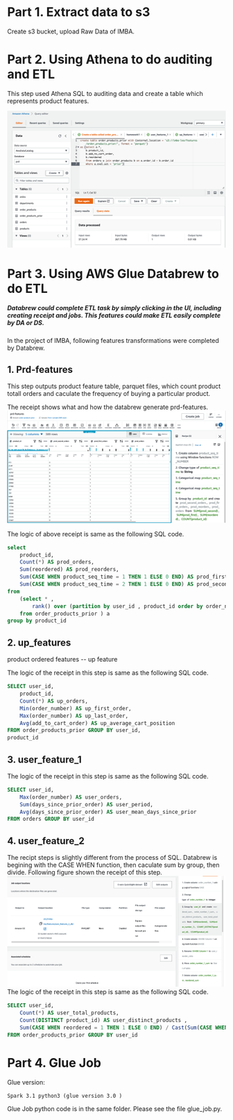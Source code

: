 # Part 1. Extract data to s3

Create s3 bucket, upload Raw Data of IMBA.

# Part 2. Using Athena to do auditing and ETL 


This step used Athena SQL to auditing data and create a table which represents product features. 

![athena](https://github.com/LeoLee-Xiaohu/IMBA-AWS/blob/aws-v0/imgs/athena.png)



# Part 3. Using AWS Glue Databrew to do ETL 

##### Databrew could complete ETL task by simply clicking in the UI, including creating receipt and jobs. This features could make ETL easily complete by DA or DS. 

In the project of IMBA, following features transformations were completed by Databrew.

## 1. Prd-features

This step outputs product feature table, parquet files, which count product totall orders and caculate the frequency of buying a particular product.

The receipt shows what and how the databrew generate prd-features.
![reciept](https://github.com/LeoLee-Xiaohu/IMBA-AWS/blob/main/imgs/recipe-prd-features.png)

The logic of above receipt is same as the following SQL code. 

``` sql
select 
    product_id,
    Count(*) AS prod_orders,
    Sum(reordered) AS prod_reorders,
    Sum(CASE WHEN product_seq_time = 1 THEN 1 ELSE 0 END) AS prod_first_orders,
    Sum(CASE WHEN product_seq_time = 2 THEN 1 ELSE 0 END) AS prod_second_orders
from 
    (select * , 
        rank() over (partition by user_id , product_id order by order_number ) as product_seq_time 
    from order_products_prior ) a
group by product_id
```

## 2. up_features

product ordered features -- up feature 

The logic of the receipt in this step is same as the following SQL code.

```sql
SELECT user_id, 
    product_id,
    Count(*) AS up_orders,
    Min(order_number) AS up_first_order, 
    Max(order_number) AS up_last_order, 
    Avg(add_to_cart_order) AS up_average_cart_position
FROM order_products_prior GROUP BY user_id,
product_id
``` 

## 3. user_feature_1

The logic of the receipt in this step is same as the following SQL code.

``` sql
SELECT user_id,
    Max(order_number) AS user_orders, 
    Sum(days_since_prior_order) AS user_period, 
    Avg(days_since_prior_order) AS user_mean_days_since_prior
FROM orders GROUP BY user_id
```


## 4. user_feature_2

The recipt steps is slightly different from the process of SQL. Databrew is begining with the CASE WHEN function, then caculate sum by group, then divide. Following figure shown the receipt of this step.
![2](https://github.com/LeoLee-Xiaohu/IMBA-AWS/blob/main/imgs/receipt_user-feature-2.png)
The logic of the receipt in this step is same as the following SQL code.

``` sql
SELECT user_id,
    Count(*) AS user_total_products,
    Count(DISTINCT product_id) AS user_distinct_products ,
    Sum(CASE WHEN reordered = 1 THEN 1 ELSE 0 END) / Cast(Sum(CASE WHEN order_number > 1 THEN 1 ELSE 0 END) AS DOUBLE)AS user_reorder_ratio
FROM order_products_prior GROUP BY user_id
```

# Part 4. Glue Job 

Glue version: 
``` 
Spark 3.1 python3 (glue version 3.0 )
``` 
Glue Job python code is in the same folder. Please see the file glue_job.py.
